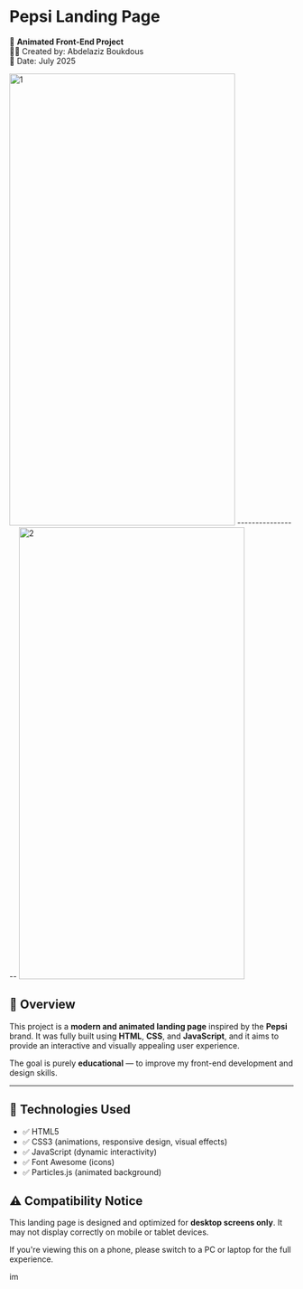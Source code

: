 # Pepsi Landing Page

🚀 **Animated Front-End Project**  
👨‍💻 Created by: Abdelaziz Boukdous  
📅 Date: July 2025  


<img width="400" height="800" alt="1" src="https://github.com/user-attachments/assets/649e100b-7054-48bd-94b7-2e346c4dd496" />
-----------------
<img width="400" height="800" alt="2" src="https://github.com/user-attachments/assets/03ea2c76-6ab4-4cbb-b0f3-ada77948f0ac" />




## 🌟 Overview

This project is a **modern and animated landing page** inspired by the **Pepsi** brand. It was fully built using **HTML**, **CSS**, and **JavaScript**, and it aims to provide an interactive and visually appealing user experience.

The goal is purely **educational** — to improve my front-end development and design skills.

---

## 🔧 Technologies Used

- ✅ HTML5  
- ✅ CSS3 (animations, responsive design, visual effects)  
- ✅ JavaScript (dynamic interactivity)  
- ✅ Font Awesome (icons)  
- ✅ Particles.js (animated background)

  
## ⚠️ Compatibility Notice

This landing page is designed and optimized for **desktop screens only**.
It may not display correctly on mobile or tablet devices.

If you're viewing this on a phone, please switch to a PC or laptop for the full experience.


im

